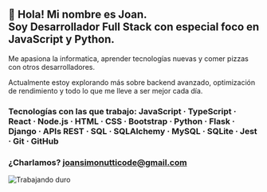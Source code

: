 <!-- 🌌 Joan Simonutti's GitHub README -->

<!-- Decoración opcional tipo ASCII -->
<!-- Podés agregar emojis, arte ASCII o dejarlo minimalista -->

## 👋 Hola! Mi nombre es Joan.<br/>Soy **Desarrollador Full Stack** con especial foco en **JavaScript** y **Python**.  

Me apasiona la informatica, aprender tecnologías nuevas y comer pizzas con otros desarrolladores.

Actualmente estoy explorando más sobre backend avanzado, optimización de rendimiento y todo lo que me lleve a ser mejor cada día.

### Tecnologías con las que trabajo: JavaScript · TypeScript · React · Node.js · HTML · CSS · Bootstrap · Python · Flask · Django · APIs REST · SQL · SQLAlchemy · MySQL · SQLite · Jest · Git · GitHub

### ¿Charlamos? joansimonutticode@gmail.com

![Trabajando duro](https://media2.giphy.com/media/v1.Y2lkPTc5MGI3NjExcDN1Y2VkendzYzFtYmxjcXNrdWdlZWRyaG80dmt2bjczNzNpN28xNiZlcD12MV9pbnRlcm5hbF9naWZfYnlfaWQmY3Q9Zw/78XCFBGOlS6keY1Bil/giphy.gif)
